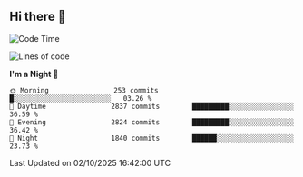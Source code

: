 ## Hi there 👋

<!--
**Wangmerlyn/Wangmerlyn** is a ✨ _special_ ✨ repository because its `README.md` (this file) appears on your GitHub profile.

Here are some ideas to get you started:

- 🔭 I’m currently working on ...
- 🌱 I’m currently learning ...
- 👯 I’m looking to collaborate on ...
- 🤔 I’m looking for help with ...
- 💬 Ask me about ...
- 📫 How to reach me: ...
- 😄 Pronouns: ...
- ⚡ Fun fact: ...
-->
<!--START_SECTION:waka-->
![Code Time](http://img.shields.io/badge/Code%20Time-576%20hrs%2056%20mins-blue)

![Lines of code](https://img.shields.io/badge/From%20Hello%20World%20I%27ve%20Written-43.2%20million%20lines%20of%20code-blue)

**I'm a Night 🦉** 

```text
🌞 Morning                253 commits         █░░░░░░░░░░░░░░░░░░░░░░░░   03.26 % 
🌆 Daytime                2837 commits        █████████░░░░░░░░░░░░░░░░   36.59 % 
🌃 Evening                2824 commits        █████████░░░░░░░░░░░░░░░░   36.42 % 
🌙 Night                  1840 commits        ██████░░░░░░░░░░░░░░░░░░░   23.73 % 
```



 Last Updated on 02/10/2025 16:42:00 UTC
<!--END_SECTION:waka-->
